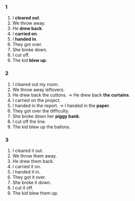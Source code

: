 ### 1
1. I **cleared out**.
2. We throw away.
3. He **drew back**.
4. I **carried on**.
5. I **handed in**.
6. They got over.
7. She broke down.
8. I cut off.
9. The kid **blew up**.
### 2
1. I cleared out my room.
2. We throw away leftovers.
3. He drew back the cuttons.
-> He drew back **the curtains**.
4. I carried on the project.
5. I handed in the report.
-> I handed in the **paper**.
6. They got over the difficulty.
7. She broke down her **piggy bank**.
8. I cut off the line.
9. The kid blew up the ballons.
### 3
1. I cleared it out.
2. We throw them away.
3. He drew them back.
4. I carried it on.
5. I handed it in.
6. They got it over.
7. She broke it down.
8. I cut it off.
9. The kid blew them up.
